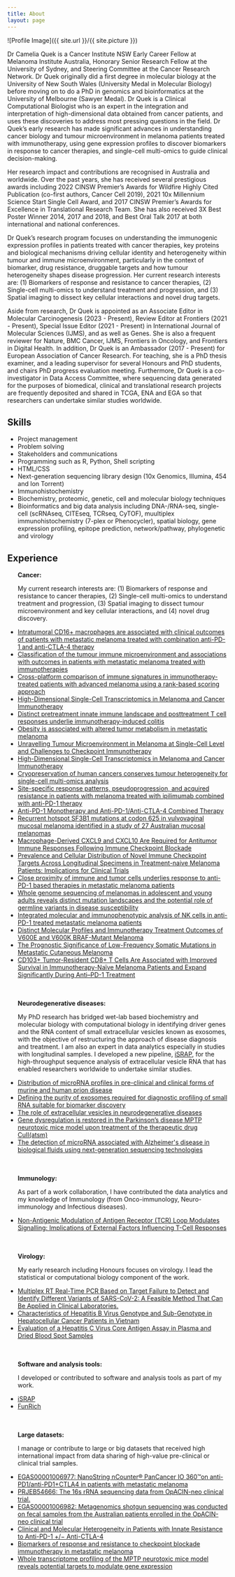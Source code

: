 ```yaml
---
title: About
layout: page
---
```

![Profile Image]({{ site.url }}/{{ site.picture }})

<p>Dr Camelia Quek is a Cancer Institute NSW Early Career Fellow at Melanoma Institute Australia, Honorary Senior Research Fellow at the University of Sydney, and Steering Committee at the Cancer Research Network. Dr Quek originally did a first degree in molecular biology at the University of New South Wales (University Medal in Molecular Biology) before moving on to do a PhD in genomics and bioinformatics at the University of Melbourne (Sawyer Medal). Dr Quek is a Clinical Computational Biologist who is an expert in the integration and interpretation of high-dimensional data obtained from cancer patients, and uses these discoveries to address most pressing questions in the field. Dr Quek’s early research has made significant advances in understanding cancer biology and tumour microenvironment in melanoma patients treated with immunotherapy, using gene expression profiles to discover biomarkers in response to cancer therapies, and single-cell multi-omics to guide clinical decision-making.</p>
<p>Her research impact and contributions are recognised in Australia and worldwide. Over the past years, she has received several prestigious awards including 2022 CINSW Premier’s Awards for Wildfire Highly Cited Publication (co-first authors, Cancer Cell 2019), 2021 10x Millennium Science Start Single Cell Award, and 2017 CINSW Premier’s Awards for Excellence in Translational Research Team. She has also received 3X Best Poster Winner 2014, 2017 and 2018, and Best Oral Talk 2017 at both international and national conferences.</p>
<p>Dr Quek’s research program focuses on understanding the immunogenic expression profiles in patients treated with cancer therapies, key proteins and biological mechanisms driving cellular identity and heterogeneity within tumour and immune microenvironment, particularly in the context of biomarker, drug resistance, druggable targets and how tumour heterogeneity shapes disease progression. Her current research interests are: (1) Biomarkers of response and resistance to cancer therapies, (2) Single-cell multi-omics to understand treatment and progression, and (3) Spatial imaging to dissect key cellular interactions and novel drug targets.</p>
<p>Aside from research, Dr Quek is appointed as an Associate Editor in Molecular Carcinogenesis (2023 - Present), Review Editor at Frontiers (2021 - Present), Special Issue Editor (2021 - Present) in International Journal of Molecular Sciences (IJMS), and as well as Genes. She is also a frequent reviewer for Nature, BMC Cancer, IJMS, Frontiers in Oncology, and Frontiers in Digital Health. In addition, Dr Quek is an Ambassador (2017 - Present) for European Association of Cancer Research. For teaching, she is a PhD thesis examiner, and a leading supervisor for several Honours and PhD students, and chairs PhD progress evaluation meeting. Furthermore, Dr Quek is a co-investigator in Data Access Committee, where sequencing data generated for the purposes of biomedical, clinical and translational research projects are frequently deposited and shared in TCGA, ENA and EGA so that researchers can undertake similar studies worldwide.</p>


<h2>Skills</h2>

<ul class="skill-list">
	<li>Project management</li>
	<li>Problem solving</li>
	<li>Stakeholders and communications</li>
	<li>Programming such as R, Python, Shell scripting</li>
	<li>HTML/CSS</li>
	<li>Next-generation sequencing library design (10x Genomics, Illumina, 454 and Ion Torrent)</li>
	<li>Immunohistochemistry</li>
	<li>Biochemistry, proteomic, genetic, cell and molecular biology techniques</li>
	<li>Bioinformatics and big data analysis including DNA-/RNA-seq, single-cell (scRNAseq, CITEseq, TCRseq, CyTOF), muultiplex immunohistochemistry (7-plex or Phenocycler), spatial biology, gene expression profiling, epitope prediction, network/pathway, phylogenetic and virology</li>
</ul>

<h2>Experience</h2>

<ul>

<b>Cancer:</b>
<p>My current research interests are: (1) Biomarkers of response and resistance to cancer therapies, (2) Single-cell multi-omics to understand treatment and progression, (3) Spatial imaging to dissect tumour microenvironment and key cellular interactions, and (4) novel drug discovery.</p>
   	<li><a href="https://aacrjournals.org/clincancerres/article/29/13/2513/727344/Intratumoral-CD16-Macrophages-Are-Associated-with">Intratumoral CD16+ macrophages are associated with clinical outcomes of patients with metastatic melanoma treated with combination anti-PD-1 and anti-CTLA-4 therapy</a></li>
	<li><a href="https://jitc.bmj.com/content/11/10/e007144.info">Classification of the tumour immune microenvironment and associations with outcomes in patients with metastatic melanoma treated with immunotherapies</a></li>	
   	<li><a href="https://translational-medicine.biomedcentral.com/articles/10.1186/s12967-023-04092-9">Cross-platform comparison of immune signatures in immunotherapy-treated patients with advanced melanoma using a rank-based scoring approach</a></li>
    	<li><a href="https://www.mdpi.com/2073-4425/12/10/1629">High-Dimensional Single-Cell Transcriptomics in Melanoma and Cancer Immunotherapy</a></li>
      	<li><a href="https://insight.jci.org/articles/view/157839">Distinct pretreatment innate immune landscape and posttreatment T cell responses underlie immunotherapy-induced colitis</a></li>
	<li><a href="https://aacrjournals.org/clincancerres/article/29/1/154/711979/Obesity-Is-Associated-with-Altered-Tumor">Obesity is associated with altered tumor metabolism in metastatic melanoma</a></li>
 	<li><a href="https://www.mdpi.com/2073-4425/13/10/1757">Unravelling Tumour Microenvironment in Melanoma at Single-Cell Level and Challenges to Checkpoint Immunotherapy</a></li>
  	<li><a href="https://www.mdpi.com/2073-4425/12/10/1629">High-Dimensional Single-Cell Transcriptomics in Melanoma and Cancer Immunotherapy</a></li>
   	<li><a href="https://genomemedicine.biomedcentral.com/articles/10.1186/s13073-021-00885-z">Cryopreservation of human cancers conserves tumour heterogeneity for single-cell multi-omics analysis</a></li>
    	<li><a href="https://acsjournals.onlinelibrary.wiley.com/doi/full/10.1002/cncr.32522">Site-specific response patterns, pseudoprogression, and acquired resistance in patients with melanoma treated with ipilimumab combined with anti-PD-1 therapy</a></li>
  	<li><a href="https://www.cell.com/cancer-cell/fulltext/S1535-6108(19)30037-6">Anti-PD-1 Monotherapy and Anti-PD-1/Anti-CTLA-4 Combined Therapy</a></li>
        	<li><a href=" ">Recurrent hotspot SF3B1 mutations at codon 625 in vulvovaginal mucosal melanoma identified in a study of 27 Australian mucosal melanomas</a></li>
      	<li><a href="https://aacrjournals.org/clincancerres/article/26/2/487/82689/Macrophage-Derived-CXCL9-and-CXCL10-Are-Required">Macrophage-Derived CXCL9 and CXCL10 Are Required for Antitumor Immune Responses Following Immune Checkpoint Blockade</a></li>
       	<li><a href="https://aacrjournals.org/clincancerres/article/25/11/3247/81607/Prevalence-and-Cellular-Distribution-of-Novel">Prevalence and Cellular Distribution of Novel Immune Checkpoint Targets Across Longitudinal Specimens in Treatment-naive Melanoma Patients: Implications for Clinical Trials</a></li>
		<li><a href="https://www.tandfonline.com/doi/full/10.1080/2162402X.2019.1659093">Close proximity of immune and tumor cells underlies response to anti-PD-1 based therapies in metastatic melanoma patients</a></li>
  	<li><a href="https://onlinelibrary.wiley.com/doi/full/10.1002/ijc.31791">Whole genome sequencing of melanomas in adolescent and young adults reveals distinct mutation landscapes and the potential role of germline variants in disease susceptibility</a></li>
   	<li><a href="https://www.tandfonline.com/doi/full/10.1080/2162402X.2018.1537581">Integrated molecular and immunophenotypic analysis of NK cells in anti-PD-1 treated metastatic melanoma patients</a></li>
    	<li><a href="https://aacrjournals.org/clincancerres/article/25/4/1272/10155/Distinct-Molecular-Profiles-and-Immunotherapy">Distinct Molecular Profiles and Immunotherapy Treatment Outcomes of V600E and V600K BRAF-Mutant Melanoma</a></li>
     	<li><a href="https://www.frontiersin.org/journals/oncology/articles/10.3389/fonc.2018.00584/full">The Prognostic Significance of Low-Frequency Somatic Mutations in Metastatic Cutaneous Melanoma</a></li>
      	<li><a href="https://aacrjournals.org/clincancerres/article/24/13/3036/80949/CD103-Tumor-Resident-CD8-T-Cells-Are-Associated">CD103+ Tumor-Resident CD8+ T Cells Are Associated with Improved Survival in Immunotherapy-Naïve Melanoma Patients and Expand Significantly During Anti–PD-1 Treatment</a></li>
<br><br>

<b>Neurodegenerative diseases:</b>
<p>My PhD research has bridged wet-lab based biochemistry and molecular biology
with computational biology in identifying driver genes and the RNA content of small extracellular vesicles known as exosomes, with the objective of restructuring the approach of disease diagnosis and treatment. I am also an expert in data analytics especially in studies with longitudinal samples. I developed a new pipeline, <a href="http://israp.sourceforge.net/">iSRAP</a>, for the high-throughput sequence analysis of extracellular vesicle RNA that has enabled researchers worldwide to undertake similar studies.</p>
	<li><a href="https://www.nature.com/articles/s42003-021-01868-x">Distribution of microRNA profiles in pre-clinical and clinical forms of murine and human prion disease</a></li>
 	<li><a href="https://www.tandfonline.com/doi/full/10.1080/15476286.2016.1270005">Defining the purity of exosomes required for diagnostic profiling of small RNA suitable for biomarker discovery</a></li>
  	<li><a href="https://www.sciencedirect.com/science/article/pii/S0006291X16315571?via%3Dihub">The role of extracellular vesicles in neurodegenerative diseases</a></li>
    	<li><a href="https://www.nature.com/articles/srep22398">Gene dysregulation is restored in the Parkinson’s disease MPTP neurotoxic mice model upon treatment of the therapeutic drug CuII(atsm)</a></li>
      	<li><a href="https://www.frontiersin.org/articles/10.3389/fgene.2013.00150/full">The detection of microRNA associated with Alzheimer's disease in biological fluids using next-generation sequencing technologies</a></li>
<br><br>

<b>Immunology:</b>
<p>As part of a work collaboration, I have contributed the data analytics and my knowledge of Immunology (from Onco-immunology, Neuro-immunology and Infectious diseases).</p>
	<li><a href="https://www.mdpi.com/1422-0067/24/11/9334">Non-Antigenic Modulation of Antigen Receptor (TCR) Loop Modulates Signalling: Implications of External Factors Influencing T-Cell Responses</a></li>
<br><br>

<b>Virology:</b>
<p>My early research including Honours focuses on virology. I lead the statistical or computational biology component of the work.</p>
	<li><a href="https://www.mdpi.com/2075-4418/13/8/1364)">Multiplex RT Real-Time PCR Based on Target Failure to Detect and Identify Different Variants of SARS-CoV-2: A Feasible Method That Can Be Applied in Clinical Laboratories.</a></li>
 	<li><a href="https://www.mdpi.com/2075-4418/12/10/2393">Characteristics of Hepatitis B Virus Genotype and Sub-Genotype in Hepatocellular Cancer Patients in Vietnam</a></li>
 	<li><a href="https://www.sciencedirect.com/science/article/pii/S1525157817302969?via%3Dihub">Evaluation of a Hepatitis C Virus Core Antigen Assay in Plasma and Dried Blood Spot Samples</a></li>
<br><br>

 <b>Software and analysis tools:</b>
 <p>I developed or contributed to software and analysis tools as part of my work.</p>
	<li><a href="http://israp.sourceforge.net/">iSRAP</a></li>
	<li><a href="http://www.funrich.org/">FunRich</a></li>
<br><br>

  <b>Large datasets:</b>
  <p>I manage or contribute to large or big datasets that received high international impact from data sharing of high-value pre-clinical or clinical trial samples.</p> 
 	<li><a href="https://ega-archive.org/studies/EGAS00001006977">EGAS00001006977: NanoString nCounter® PanCancer IO 360™on anti-PD1/anti-PD1+CTLA4 in patients with metastatic melanoma
</a></li>
 	<li><a href="https://www.ebi.ac.uk/ena/browser/view/PRJEB54666">PRJEB54666: The 16s rRNA sequencing data from OpACIN-neo clinical trial.
</a></li>
 	<li><a href="https://ega-archive.org/studies/EGAS00001006982">EGAS00001006982: Metagenomics shotgun sequencing was conducted on fecal samples from the Australian patients enrolled in the OpACIN-neo clinical trial</a></li>
 	<li><a href="https://www.ebi.ac.uk/ena/browser/view/PRJEB45779">Clinical and Molecular Heterogeneity in Patients with Innate Resistance to Anti-PD-1 +/− Anti-CTLA-4</a></li>
	<li><a href="https://www.ebi.ac.uk/ena/browser/view/PRJEB23709">Biomarkers of response and resistance to checkpoint blockade immunotherapy in metastatic melanoma</a></li>
 	<li><a href="https://www.ebi.ac.uk/ena/browser/view/PRJEB6957">Whole transcriptome profiling of the MPTP neurotoxic mice model reveals potential targets to modulate gene expression</a></li>
</ul>
